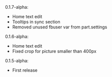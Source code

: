 0.1.7-alpha:
 - Home text edit
 - Tooltips in sync section
 - Removed unused fbuser var from part.settings

0.1.6-alpha:
 - Home text edit
 - Fixed crop for picture smaller than 400px

0.1.5-alpha:
 - First release
